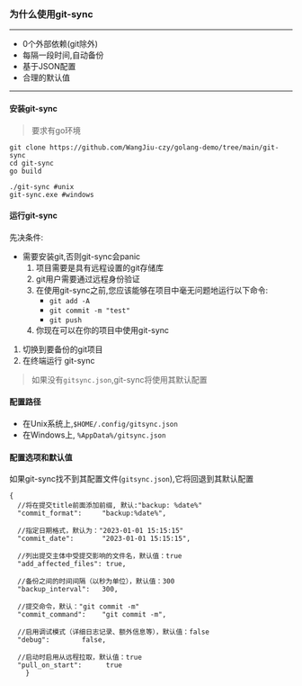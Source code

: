 ### 为什么使用git-sync

---

- 0个外部依赖(git除外)
- 每隔一段时间,自动备份
- 基于JSON配置
- 合理的默认值

---

#### 安装git-sync
> 要求有go环境

```shell
git clone https://github.com/WangJiu-czy/golang-demo/tree/main/git-sync
cd git-sync
go build
```
```shell
./git-sync #unix
git-sync.exe #windows
```

#### 运行git-sync
先决条件:
- 需要安装git,否则git-sync会panic
    1. 项目需要是具有远程设置的git存储库
    2. git用户需要通过远程身份验证
    3. 在使用git-sync之前,您应该能够在项目中毫无问题地运行以下命令:
        - `git add -A`
        - `git commit -m "test"`
        - `git push`
    4. 你现在可以在你的项目中使用git-sync
1. 切换到要备份的git项目
2. 在终端运行 git-sync
> 如果没有`gitsync.json`,git-sync将使用其默认配置

#### 配置路径

- 在Unix系统上,`$HOME/.config/gitsync.json`
- 在Windows上, `%AppData%/gitsync.json`

#### 配置选项和默认值
如果git-sync找不到其配置文件(`gitsync.json`),它将回退到其默认配置
```json5
{
  //将在提交title前面添加前缀, 默认:"backup: %date%"
  "commit_format":     "backup:%date%",
  
  //指定日期格式，默认为："2023-01-01 15:15:15"
  "commit_date":       "2023-01-01 15:15:15",
  
  //列出提交主体中受提交影响的文件名，默认值：true
  "add_affected_files": true,
  
  //备份之间的时间间隔（以秒为单位），默认值：300
  "backup_interval":   300,
  
  //提交命令，默认："git commit -m"
  "commit_command":    "git commit -m",
  
  //启用调试模式（详细日志记录、额外信息等），默认值：false
  "debug":        false,
  
  //启动时启用从远程拉取，默认值：true
  "pull_on_start":      true
	}

```
